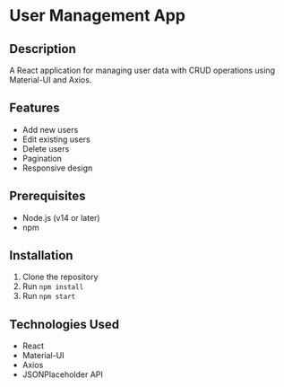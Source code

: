 # User Management App

## Description
A React application for managing user data with CRUD operations using Material-UI and Axios.

## Features
- Add new users
- Edit existing users
- Delete users
- Pagination
- Responsive design

## Prerequisites
- Node.js (v14 or later)
- npm

## Installation
1. Clone the repository
2. Run `npm install`
3. Run `npm start`

## Technologies Used
- React
- Material-UI
- Axios
- JSONPlaceholder API